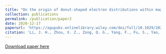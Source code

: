 ```yaml
---
title: "On the origin of donut-shaped electron distributions within magnetic cavities"
collection: publications
permalink: /publication/paper2
date: 2020-12-17
paperurl: 'https://agupubs.onlinelibrary.wiley.com/doi/full/10.1029/2020GL091613'
citation: 'Li, J. H., Zhou, X. Z., Zong, Q. G., Yang, F., Fu, S., Yao, S., ... & Shi, Q. (2021). On the origin of donut‐shaped electron distributions within magnetic cavities. Geophysical Research Letters, 48(2), e2020GL091613.'
---
```

[Download paper here](http://lijinghuan1997.github.io/files/paper2.pdf)
